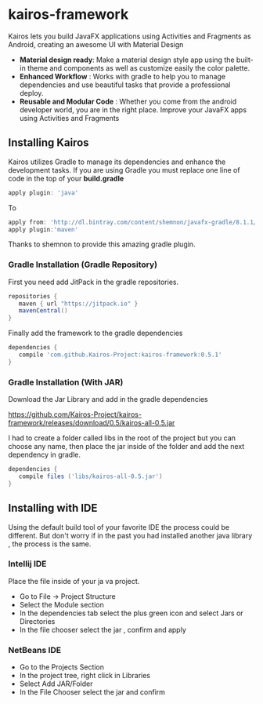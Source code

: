 # kairos-framework
Kairos lets you build JavaFX applications using Activities and Fragments as Android, creating an awesome UI with Material Design 

* **Material design ready**:  Make a material design style app using the built-in theme and components as well as customize easily the color palette. 
* **Enhanced Workflow** : Works with gradle to help you to manage dependencies and use beautiful tasks that provide a professional deploy.
* **Reusable and Modular Code** : Whether you come from the android developer world, you are in the right place. Improve your JavaFX apps using Activities and Fragments

## Installing Kairos

Kairos utilizes Gradle to manage its dependencies and enhance the development tasks. If you are using Gradle you must replace one line of code in the top of your **build.gradle**

```gradle
apply plugin: 'java'

```
To

```gradle
apply from: 'http://dl.bintray.com/content/shemnon/javafx-gradle/8.1.1/javafx.plugin'
apply plugin:'maven'
```
Thanks to shemnon to provide this amazing gradle plugin.

### Gradle Installation (Gradle Repository)

First you need add JitPack in the gradle repositories. 

```gradle
repositories {
   maven { url "https://jitpack.io" }
   mavenCentral()
}
```

Finally add the framework to the gradle dependencies

```gradle
dependencies {
   compile 'com.github.Kairos-Project:kairos-framework:0.5.1'
}
```

### Gradle Installation (With JAR)

Download the Jar Library and add in the gradle dependencies

https://github.com/Kairos-Project/kairos-framework/releases/download/0.5/kairos-all-0.5.jar

I had to create a folder called libs in the root of the project but you can choose any name, then place the jar inside of the folder and add the next dependency in gradle.

```gradle
dependencies {
   compile files ('libs/kairos-all-0.5.jar')
}
```

## Installing with IDE
Using the default build tool of your favorite IDE the process could be different. But don't worry if in the past you had installed another java library , the process is the same.
	
### Intellij IDE
Place the file inside of your ja	va project.

* Go to File -> Project Structure 
* Select the Module section
* In the dependencies  tab select the plus green icon and select Jars or Directories
* In the file chooser select the jar , confirm and apply

### NetBeans IDE

* Go to the Projects Section
* In the project tree, right click in Libraries
* Select Add JAR/Folder
* In the File Chooser select the jar and confirm



